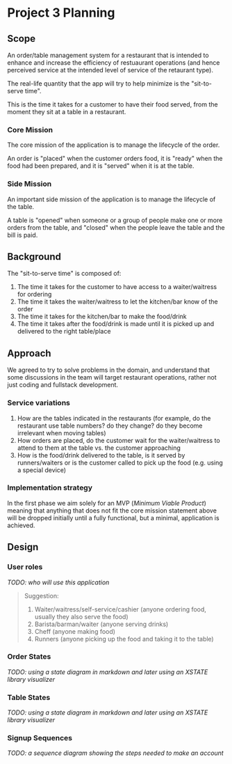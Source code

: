 # Project 3 Planning

## Scope

An order/table management system for a restaurant that is intended to enhance and increase the efficiency of restuaurant operations (and hence perceived service at the intended level of service of the retaurant type).

The real-life quantity that the app will try to help minimize is the "sit-to-serve time".

This is the time it takes for a customer to have their food served, from the moment they sit at a table in a restaurant.

### Core Mission

The core mission of the application is to manage the lifecycle of the order.

An order is "placed" when the customer orders food, it is "ready" when the food had been prepared, and it is "served" when it is at the table.
### Side Mission

An important side mission of the application is to manage the lifecycle of the table.

A table is "opened" when someone or a group of people make one or more orders from the table, and "closed" when the people leave the table and the bill is paid.

## Background

The "sit-to-serve time" is composed of:
1. The time it takes for the customer to have access to a waiter/waitress for ordering
2. The time it takes the waiter/waitress to let the kitchen/bar know of the order
3. The time it takes for the kitchen/bar to make the food/drink
4. The time it takes after the food/drink is made until it is picked up and delivered to the right table/place

## Approach

We agreed to try to solve problems in the domain, and understand that some discussions in the team will target restaurant operations, rather not just coding and fullstack development.

### Service variations

1. How are the tables indicated in the restaurants (for example, do the restaurant use table numbers? do they change? do they become irrelevant when moving tables)
2. How orders are placed, do the customer wait for the waiter/waitress to attend to them at the table vs. the customer approaching
3. How is the food/drink delivered to the table, is it served by runners/waiters or is the customer called to pick up the food (e.g. using a special device)

### Implementation strategy

In the first phase we aim solely for an MVP (_Minimum Viable Product_) meaning that anything that does not fit the core mission statement above will be dropped initially until a fully functional, but a minimal, application is achieved.

## Design

### User roles

_TODO: who will use this application_

> Suggestion:
> 1. Waiter/waitress/self-service/cashier (anyone ordering food, usually they also serve the food)
> 2. Barista/barman/waiter (anyone serving drinks)
> 3. Cheff (anyone making food)
> 4. Runners (anyone picking up the food and taking it to the table)

### Order States

_TODO: using a state diagram in markdown and later using an XSTATE library visualizer_

### Table States

_TODO: using a state diagram in markdown and later using an XSTATE library visualizer_
### Signup Sequences

_TODO: a sequence diagram showing the steps needed to make an account_